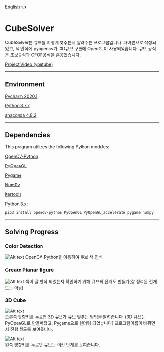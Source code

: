 [English](https://github.com/hjm8377/CubeSolver/blob/master/README.en.md) 👈

# CubeSolver
CubeSolver는 큐브를 어떻게 맞추는지 알려주는 프로그램입니다. 
파이썬으로 작성되었고, 색 인식에 pyopencv가, 3D큐브 구현에 OpenGL이 사용되었습니다.
큐브 공식은 초보공식과 CFOP공식을 혼용했습니다.


<!--#### 3D Rubik's Cube of this Project was made by reference to [PyCube](https://github.com/mtking2/PyCube)
-->

[Project Video (youtube) ](https://www.youtube.com/watch?v=KLb918FLVjU)

--------------------------------
## Environment

[Pycharm 2020.1](https://www.jetbrains.com/pycharm/)

[Python 3.7.7](https://www.python.org/)

[anaconda 4.8.2](https://www.anaconda.com)

--------------------------------

## Dependencies
This program utilizes the following Python modules:

[OpenCV-Python](https://github.com/opencv/opencv)

[PyOpenGL](https://github.com/mcfletch/pyopengl)

[Pygame](https://www.pygame.org/)

[NumPy](https://numpy.org/)

[itertools](https://pypi.org/project/more-itertools/)

Python 3.x:

```pip3 install opencv-python PyOpenGL PyOpenGL_accelerate pygame numpy ```

--------------------------------


## Solving Progress
### Color Detection
![Alt text](https://github.com/hjm8377/CubeSolver/blob/master/resource/opencvcapture.png)
OpenCV-Python을 이용하여 큐브 색 인식

### Create Planar figure
![Alt text](https://github.com/hjm8377/CubeSolver/blob/master/resource/opencvplanar.PNG)
색이 잘 인식 되었는지 확인하기 위해 큐브의 전개도 만들기(잘 정리된 전개도는 아님)

### 3D Cube 
![Alt text](https://github.com/hjm8377/CubeSolver/blob/master/resource/opengl1.gif)  
오른쪽 방향키를 누르면 3D 큐브가 큐브 맞추는 방법을 알려줍니다. (3D 큐브는 PyOpenGL로 만들어졌고, Pygame으로 렌더링 되었습니다)
프로그램이름이 바뀌면서 진행 정도를 보여줍니다.

![Alt text](https://github.com/hjm8377/CubeSolver/blob/master/resource/opengl2.gif)   
왼쪽 방향키를 누르면 큐브는 이전 단계를 보여줍니다.
